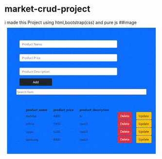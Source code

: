 # market-crud-project
i made this Project using html,bootstrap(css) and pure js 
##image
![](imgs\لقطة%20الشاشة%202022-08-17%20131954.gif)
